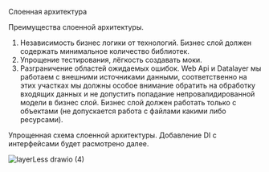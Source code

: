 Слоенная архитектура

Преимущества слоенной архитектуры. 
  1.  Независимость бизнес логики от технологий. Бизнес слой должен содержать минимальное количество библиотек.
  2. Упрощение тестирования, лёгкость создавать моки. 
  3. Разграничение областей ожидаемых ошибок. Web Api и Datalayer мы работаем с внешними источниками данными, соответственно на этих участках мы должны особое внимание обратить на обработку входящих данных и не допустить попадание непровалидированной модели в бизнес слой. Бизнес слой должен работать только с объектами (не допускается работа с файлами какими либо ресурсами).

Упрощенная схема слоенной архитектуры. Добавление DI c интерфейсами будет расмотрено далее.

![layerLess drawio (4)](https://user-images.githubusercontent.com/55326490/180608598-d1e764e1-9d7b-4fb8-a2e9-107066501ac2.png)
